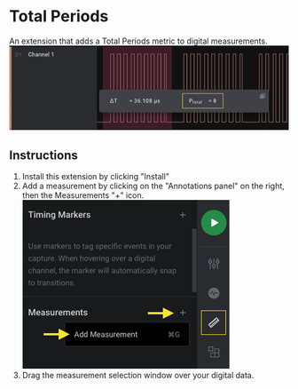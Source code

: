 # Total Periods

An extension that adds a Total Periods metric to digital measurements.
![Total Periods](files/total_periods.png)

## Instructions
1. Install this extension by clicking "Install"
2. Add a measurement by clicking on the "Annotations panel" on the right, then the Measurements "+" icon.
![Adding a Measurement](files/add_measurement.png)
3. Drag the measurement selection window over your digital data.
